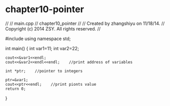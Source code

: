 chapter10-pointer
=================


//
//  main.cpp
//  chapter10_pointer
//
//  Created by zhangshiyu on 11/18/14.
//  Copyright (c) 2014 ZSY. All rights reserved.
//

#include <iostream>
using namespace std;

int main()
{
    int var1=11;
    int var2=22;
    
    cout<<&var1<<endl;
    cout<<&var2<<endl<<endl;    //print address of variables
    
    int *ptr;    //pointer to integers
    
    ptr=&var1;
    cout<<ptr<<endl;    //print pionts value
    return 0;
}
